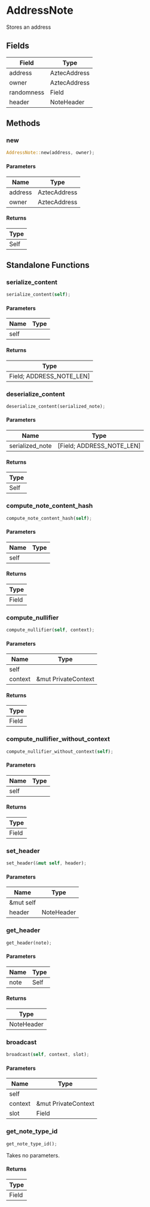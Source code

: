 # AddressNote

Stores an address

## Fields
| Field | Type |
| --- | --- |
| address | AztecAddress |
| owner | AztecAddress |
| randomness | Field |
| header | NoteHeader |

## Methods

### new

```rust
AddressNote::new(address, owner);
```

#### Parameters
| Name | Type |
| --- | --- |
| address | AztecAddress |
| owner | AztecAddress |

#### Returns
| Type |
| --- |
| Self |

## Standalone Functions

### serialize_content

```rust
serialize_content(self);
```

#### Parameters
| Name | Type |
| --- | --- |
| self |  |

#### Returns
| Type |
| --- |
| Field; ADDRESS_NOTE_LEN] |

### deserialize_content

```rust
deserialize_content(serialized_note);
```

#### Parameters
| Name | Type |
| --- | --- |
| serialized_note | [Field; ADDRESS_NOTE_LEN] |

#### Returns
| Type |
| --- |
| Self |

### compute_note_content_hash

```rust
compute_note_content_hash(self);
```

#### Parameters
| Name | Type |
| --- | --- |
| self |  |

#### Returns
| Type |
| --- |
| Field |

### compute_nullifier

```rust
compute_nullifier(self, context);
```

#### Parameters
| Name | Type |
| --- | --- |
| self |  |
| context | &mut PrivateContext |

#### Returns
| Type |
| --- |
| Field |

### compute_nullifier_without_context

```rust
compute_nullifier_without_context(self);
```

#### Parameters
| Name | Type |
| --- | --- |
| self |  |

#### Returns
| Type |
| --- |
| Field |

### set_header

```rust
set_header(&mut self, header);
```

#### Parameters
| Name | Type |
| --- | --- |
| &mut self |  |
| header | NoteHeader |

### get_header

```rust
get_header(note);
```

#### Parameters
| Name | Type |
| --- | --- |
| note | Self |

#### Returns
| Type |
| --- |
| NoteHeader |

### broadcast

```rust
broadcast(self, context, slot);
```

#### Parameters
| Name | Type |
| --- | --- |
| self |  |
| context | &mut PrivateContext |
| slot | Field |

### get_note_type_id

```rust
get_note_type_id();
```

Takes no parameters.

#### Returns
| Type |
| --- |
| Field |

